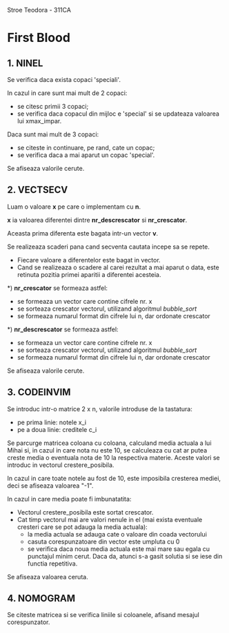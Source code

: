 Stroe Teodora - 311CA

# First Blood

## 1. NINEL

Se verifica daca exista copaci 'speciali'.

In cazul in care sunt mai mult de 2 copaci:
- se citesc primii 3 copaci;
- se verifica daca copacul din mijloc e 'special' si se updateaza valoarea lui xmax_impar.
   
Daca sunt mai mult de 3 copaci:
- se citeste in continuare, pe rand, cate un copac;
- se verifica daca a mai aparut un copac 'special'.

Se afiseaza valorile cerute.

## 2. VECTSECV

Luam o valoare **x** pe care o implementam cu **n**.

**x** ia valoarea diferentei dintre **nr_descrescator** si **nr_crescator**.

Aceasta prima diferenta este bagata intr-un vector **v**.

Se realizeaza scaderi pana cand secventa cautata incepe sa se repete.
- Fiecare valoare a diferentelor este bagat in vector.
- Cand se realizeaza o scadere al carei rezultat a mai aparut o data, este retinuta pozitia primei aparitii a diferentei acesteia.
    	
*) **nr_crescator** se formeaza astfel:
- se formeaza un vector care contine cifrele nr. x
- se sorteaza crescator vectorul, utilizand algoritmul *bubble_sort*
- se formeaza numarul format din cifrele lui n, dar ordonate crescator
    	
*) **nr_descrescator** se formeaza astfel:
- se formeaza un vector care contine cifrele nr. x
- se sorteaza crescator vectorul, utilizand algoritmul *bubble_sort*
- se formeaza numarul format din cifrele lui n, dar ordonate crescator
    
Se afiseaza valorile cerute.
    
## 3. CODEINVIM

Se introduc intr-o matrice 2 x n, valorile introduse de la tastatura:
- pe prima linie: notele x_i
- pe a doua linie: creditele c_i

Se parcurge matricea coloana cu coloana, calculand media actuala a lui Mihai si, in cazul in care nota nu este 10, se calculeaza cu cat ar putea creste media o eventuala nota de 10 la respectiva materie. Aceste valori se introduc in vectorul crestere_posibila.
    
In cazul in care toate notele au fost de 10, este imposibila cresterea mediei, deci se afiseaza valoarea "-1".
    
In cazul in care media poate fi imbunatatita:
- Vectorul crestere_posibila este sortat crescator.
- Cat timp vectorul mai are valori nenule in el (mai exista eventuale cresteri care se pot adauga la media actuala):
    - la media actuala se adauga cate o valoare din coada vectorului
    - casuta corespunzatoare din vector este umpluta cu 0
    - se verifica daca noua media actuala este mai mare sau egala cu punctajul minim cerut. Daca da, atunci s-a gasit solutia si se iese din functia repetitiva.
    	
Se afiseaza valoarea ceruta.
    	
## 4. NOMOGRAM

Se citeste matricea si se verifica liniile si coloanele, afisand mesajul corespunzator.
